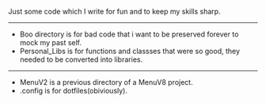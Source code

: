 Just some  code which I write for fun and to keep my skills sharp.
______________________________________
- Boo directory is for bad code that i want to be preserved forever to mock my past self.
- Personal_Libs is for functions and classses that were so good, they needed to be converted into libraries.
_______________________________________
- MenuV2 is a previous directory of a MenuV8 project.
- .config is for dotfiles(obiviously).
